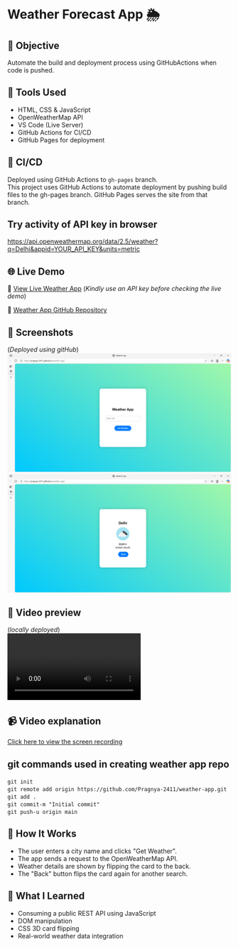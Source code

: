 # Weather Forecast App 🌦️

## 🎯 Objective
Automate the build and deployment process using GitHubActions when code is pushed.

## 🔧 Tools Used
- HTML, CSS & JavaScript
- OpenWeatherMap API
- VS Code (Live Server)
- GitHub Actions for CI/CD
- GitHub Pages for deployment

## 🚀 CI/CD
Deployed using GitHub Actions to `gh-pages` branch.  
This project uses GitHub Actions to automate deployment by pushing build files to the gh-pages branch. GitHub Pages serves the site from that branch.

## Try activity of API key in browser
https://api.openweathermap.org/data/2.5/weather?q=Delhi&appid=YOUR_API_KEY&units=metric  

## 🌐 Live Demo
🔗 [View Live Weather App](https://pragnya-2411.github.io/weather-app/)
(*Kindly use an API key before checking the live demo*)

🔗 [Weather App GitHub Repository](https://github.com/Pragnya-2411/weather-app)

## 📸 Screenshots
(*Deployed using gitHub*)
![Preview](../images/project-6_front.png)
![Preview](../images/project-6_back.png)

## 📸 Video preview
(*locally deployed*)  
![Preview](../video/preview.mp4)

## 📹 Video explanation
[Click here to view the screen recording](https://drive.google.com/file/d/15qWAkpNRdn2_mfTe9t0g-3pQ6aMtZpHs/view?usp=sharing)

## git commands used in creating weather app repo
 `git init`   
 `git remote add origin https://github.com/Pragnya-2411/weather-app.git`  
 `git add .`  
 `git commit-m "Initial commit"`  
 `git push-u origin main`  
 
## 🔄 How It Works
- The user enters a city name and clicks "Get Weather".
- The app sends a request to the OpenWeatherMap API.
- Weather details are shown by flipping the card to the back.
- The "Back" button flips the card again for another search.

## 🧠 What I Learned
- Consuming a public REST API using JavaScript
- DOM manipulation
- CSS 3D card flipping
- Real-world weather data integration
